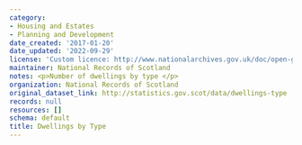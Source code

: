 ```yaml
---
category:
- Housing and Estates
- Planning and Development
date_created: '2017-01-20'
date_updated: '2022-09-29'
license: 'Custom licence: http://www.nationalarchives.gov.uk/doc/open-government-licence/version/3/'
maintainer: National Records of Scotland
notes: <p>Number of dwellings by type </p>
organization: National Records of Scotland
original_dataset_link: http://statistics.gov.scot/data/dwellings-type
records: null
resources: []
schema: default
title: Dwellings by Type
---
```


